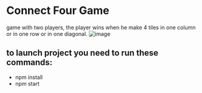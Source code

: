# Connect Four Game
game with two players, the player wins when he make 4 tiles in one column or in one row or in one diagonal.
![image](https://github.com/aminos02/connect_four_game/assets/39242920/aa8cebde-46b7-4359-820a-dd141e14dbb1)

## to launch project you need to run these commands:
<ul>
  <li>npm install</li>
  <li>npm start</li>
</ul>

